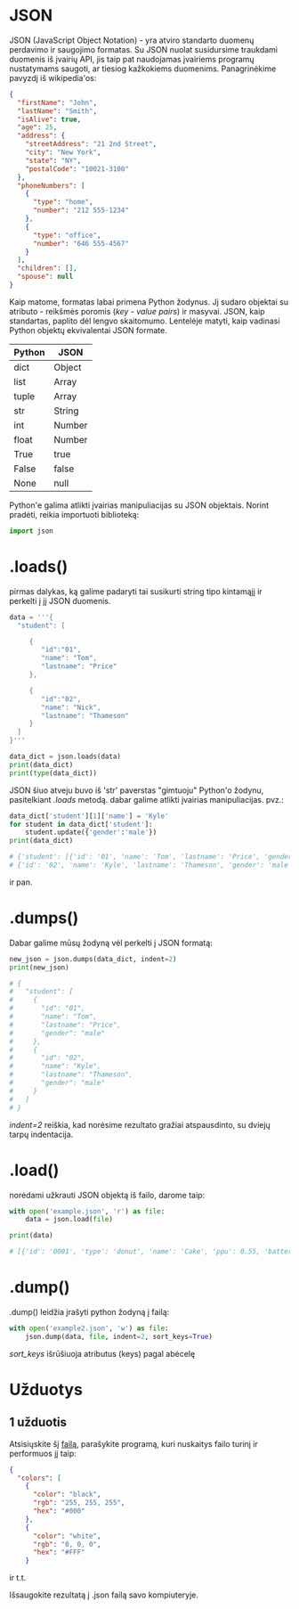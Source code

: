 # JSON

JSON (JavaScript Object Notation) - yra atviro standarto duomenų perdavimo ir saugojimo formatas.
Su JSON nuolat susidursime traukdami duomenis iš įvairių API, jis taip pat naudojamas įvairiems programų nustatymams 
saugoti, ar tiesiog kažkokiems duomenims. 
Panagrinėkime pavyzdį iš wikipedia'os:

```json
{
  "firstName": "John",
  "lastName": "Smith",
  "isAlive": true,
  "age": 25,
  "address": {
    "streetAddress": "21 2nd Street",
    "city": "New York",
    "state": "NY",
    "postalCode": "10021-3100"
  },
  "phoneNumbers": [
    {
      "type": "home",
      "number": "212 555-1234"
    },
    {
      "type": "office",
      "number": "646 555-4567"
    }
  ],
  "children": [],
  "spouse": null
}
```
Kaip matome, formatas labai primena Python žodynus. 
Jį sudaro objektai su atributo - reikšmės poromis (*key - value pairs*) ir masyvai. 
JSON, kaip standartas, paplito dėl lengvo skaitomumo.
Lentelėje matyti, kaip vadinasi Python objektų ekvivalentai JSON formate.

|Python|JSON|
|--- |--- |
|dict|Object|
|list|Array|
|tuple|Array|
|str|String|
|int|Number|
|float|Number|
|True|true|
|False|false|
|None|null|


Python'e galima atlikti įvairias manipuliacijas su JSON objektais. 
Norint pradėti, reikia importuoti biblioteką:

```python
import json
```

# .loads()
pirmas dalykas, ką galime padaryti tai susikurti string tipo kintamąjį ir perkelti į jį JSON duomenis.

```python
data = '''{
  "student": [ 

     { 
        "id":"01", 
        "name": "Tom", 
        "lastname": "Price" 
     }, 

     { 
        "id":"02", 
        "name": "Nick", 
        "lastname": "Thameson" 
     } 
  ]   
}'''

data_dict = json.loads(data)
print(data_dict)
print(type(data_dict))
```
JSON šiuo atveju buvo iš 'str' paverstas "gimtuoju" Python'o žodynu, pasitelkiant *.loads* metodą.
dabar galime atlikti įvairias manipuliacijas. pvz.:
```python
data_dict['student'][1]['name'] = 'Kyle'
for student in data_dict['student']:
    student.update({'gender':'male'})
print(data_dict)

# {'student': [{'id': '01', 'name': 'Tom', 'lastname': 'Price', 'gender': 'male'}, 
# {'id': '02', 'name': 'Kyle', 'lastname': 'Thameson', 'gender': 'male'}]}
```
ir pan.

# .dumps()

Dabar galime mūsų žodyną vėl perkelti į JSON formatą:

```python
new_json = json.dumps(data_dict, indent=2)
print(new_json)

# {
#   "student": [
#     {
#       "id": "01",
#       "name": "Tom",
#       "lastname": "Price",
#       "gender": "male"
#     },
#     {
#       "id": "02",
#       "name": "Kyle",
#       "lastname": "Thameson",
#       "gender": "male"
#     }
#   ]
# }
```

*indent=2* reiškia, kad norėsime rezultato gražiai atspausdinto, su dviejų tarpų indentacija.

# .load()

norėdami užkrauti JSON objektą iš failo, darome taip:
```python
with open('example.json', 'r') as file:
    data = json.load(file)

print(data)

# [{'id': '0001', 'type': 'donut', 'name': 'Cake', 'ppu': 0.55, 'batters': {'batter': [{'id': '1001', 'type': 'Regular'}, {'id': '1002', 'type': 'Chocolate'}, {'id': '1003', 'type': 'Blueberry'}, {'id': '1004', 'type': "Devil's Food"}]}, 'topping': [{'id': '5001', 'type': 'None'}, {'id': '5002', 'type': 'Glazed'}, {'id': '5005', 'type': 'Sugar'}, {'id': '5007', 'type': 'Powdered Sugar'}, {'id': '5006', 'type': 'Chocolate with Sprinkles'}, {'id': '5003', 'type': 'Chocolate'}, {'id': '5004', 'type': 'Maple'}]}, {'id': '0002', 'type': 'donut', 'name': 'Raised', 'ppu': 0.55, 'batters': {'batter': [{'id': '1001', 'type': 'Regular'}]}, 'topping': [{'id': '5001', 'type': 'None'}, {'id': '5002', 'type': 'Glazed'}, {'id': '5005', 'type': 'Sugar'}, {'id': '5003', 'type': 'Chocolate'}, {'id': '5004', 'type': 'Maple'}]}, {'id': '0003', 'type': 'donut', 'name': 'Old Fashioned', 'ppu': 0.55, 'batters': {'batter': [{'id': '1001', 'type': 'Regular'}, {'id': '1002', 'type': 'Chocolate'}]}, 'topping': [{'id': '5001', 'type': 'None'}, {'id': '5002', 'type': 'Glazed'}, {'id': '5003', 'type': 'Chocolate'}, {'id': '5004', 'type': 'Maple'}]}]
```

# .dump()

.dump() leidžia įrašyti python žodyną į failą:
```python
with open('example2.json', 'w') as file:
    json.dump(data, file, indent=2, sort_keys=True)
```
*sort_keys* išrūšiuoja atributus (keys) pagal abėcelę

# Užduotys
## 1 užduotis
Atsisiųskite šį [failą](https://github.com/StasysC/Python-2lvl/blob/master/Python/json_colors.json), parašykite programą, kuri nuskaitys failo turinį ir performuos jį taip:
```json
{
  "colors": [
    {
      "color": "black",
      "rgb": "255, 255, 255",
      "hex": "#000"
    },
    {
      "color": "white",
      "rgb": "0, 0, 0",
      "hex": "#FFF"
    }
```
ir t.t.

Išsaugokite rezultatą į .json failą savo kompiuteryje.
